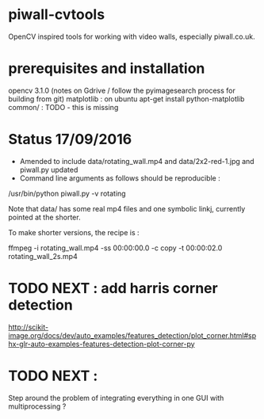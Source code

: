 # piwall-cvtools
OpenCV inspired tools for working with video walls, especially piwall.co.uk.  

# prerequisites and installation
opencv 3.1.0 (notes on Gdrive / follow the pyimagesearch process for building from git)
matplotlib : on ubuntu apt-get install python-matplotlib
common/ : TODO - this is missing

# Status 17/09/2016

- Amended to include data/rotating_wall.mp4 and data/2x2-red-1.jpg and piwall.py updated
- Command line arguments as follows should be reproducible :                    

/usr/bin/python piwall.py -v rotating

Note that data/ has some real mp4 files and one symbolic linkj, currently pointed at the shorter.

To make shorter versions, the recipe is : 

ffmpeg -i rotating_wall.mp4 -ss 00:00:00.0 -c copy -t 00:00:02.0 rotating_wall_2s.mp4


# TODO NEXT : add harris corner detection 
http://scikit-image.org/docs/dev/auto_examples/features_detection/plot_corner.html#sphx-glr-auto-examples-features-detection-plot-corner-py

# TODO NEXT :
  Step around the problem of integrating everything in one GUI with
       multiprocessing ?

